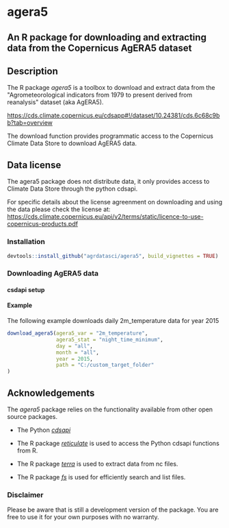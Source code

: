 # agera5
## An R package for downloading and extracting data from the Copernicus AgERA5 dataset


## Description 

The R package *agera5* is a toolbox to download and extract data from the "Agrometeorological indicators from 1979 to present derived from reanalysis" dataset (aka AgERA5).

https://cds.climate.copernicus.eu/cdsapp#!/dataset/10.24381/cds.6c68c9bb?tab=overview

The download function provides programmatic access to the Copernicus Climate Data Store to download
AgERA5 data.

## Data license
The agera5 package does not distribute data, it only provides access to Climate Data Store through the 
python cdsapi.

For specific details about the license agreenment on downloading and using the data please check the license at: 
https://cds.climate.copernicus.eu/api/v2/terms/static/licence-to-use-copernicus-products.pdf

### Installation  
``` r
devtools::install_github("agrdatasci/agera5", build_vignettes = TRUE)
```
### Downloading AgERA5 data
#### csdapi setup

#### Example
The following example downloads daily 2m_temperature data for year 2015
``` r
download_agera5(agera5_var = "2m_temperature",
                agera5_stat = "night_time_minimum",
                day = "all",
                month = "all",
                year = 2015,
                path = "C:/custom_target_folder"
)
``` 
## Acknowledgements
The *agera5* package relies on the functionality available from other open source packages.

* The Python [*cdsapi*](https://pypi.org/project/cdsapi/)

* The R package [*reticulate*](https://cran.r-project.org/web/packages/reticulate/index.html) is used to access the Python cdsapi functions from R.

* The R package [*terra*](https://cran.r-project.org/web/packages/terra/index.html) is used to extract data from nc files.

* The R package [*fs*](https://cran.r-project.org/web/packages/fs/index.html) is used for efficiently search and list files.


### Disclaimer
Please be aware that is still a development version of the package. You are free to use it for your own purposes with no warranty.

